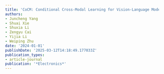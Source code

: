 ```yaml
---
title: 'CoCM: Conditional Cross-Modal Learning for Vision-Language Models'
authors:
- Juncheng Yang
- Shuai Xie
- Shuxia Li
- Zengyu Cai
- Yijia Li
- Weiping Zhu
date: '2024-01-01'
publishDate: '2025-03-12T14:18:49.177033Z'
publication_types:
- article-journal
publication: '*Electronics*'
---
```

